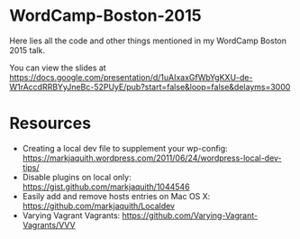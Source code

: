# WordCamp-Boston-2015

Here lies all the code and other things mentioned in my WordCamp Boston 2015 talk.

You can view the slides at https://docs.google.com/presentation/d/1uAIxaxGfWbYgKXU-de-W1rAccdRRBYyJneBc-52PUyE/pub?start=false&loop=false&delayms=3000

# Resources

- Creating a local dev file to supplement your wp-config: https://markjaquith.wordpress.com/2011/06/24/wordpress-local-dev-tips/
- Disable plugins on local only: https://gist.github.com/markjaquith/1044546
- Easily add and remove hosts entries on Mac OS X: https://github.com/markjaquith/Localdev
- Varying Vagrant Vagrants: https://github.com/Varying-Vagrant-Vagrants/VVV

